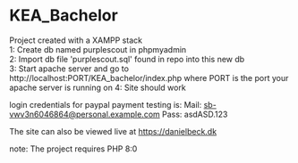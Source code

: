 # KEA_Bachelor

Project created with a XAMPP stack  
1: Create db named purplescout in phpmyadmin  
2: Import db file 'purplescout.sql' found in repo into this new db  
3: Start apache server and go to http://localhost:PORT/KEA_bachelor/index.php where PORT is the port your apache server is running on
4: Site should work

login credentials for paypal payment testing is:
Mail: sb-vwv3n6046864@personal.example.com
Pass: asdASD.123

The site can also be viewed live at https://danielbeck.dk

note: The project requires PHP 8:0
